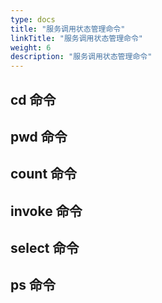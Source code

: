 ```yaml
---
type: docs
title: "服务调用状态管理命令"
linkTitle: "服务调用状态管理命令"
weight: 6
description: "服务调用状态管理命令"
---
```


## cd 命令


## pwd 命令


## count 命令


## invoke 命令


## select 命令


## ps 命令

